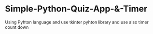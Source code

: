 # Simple-Python-Quiz-App-&-Timer
Using Pyhton language and use tkinter pyhton library and use also timer count down
